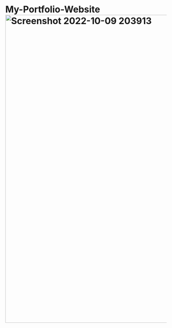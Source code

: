 # My-Portfolio-Website<img width="960" alt="Screenshot 2022-10-09 203913" src="https://user-images.githubusercontent.com/106910689/194764757-63c99a5a-d9b4-4805-bd2c-72824fb04247.png">
